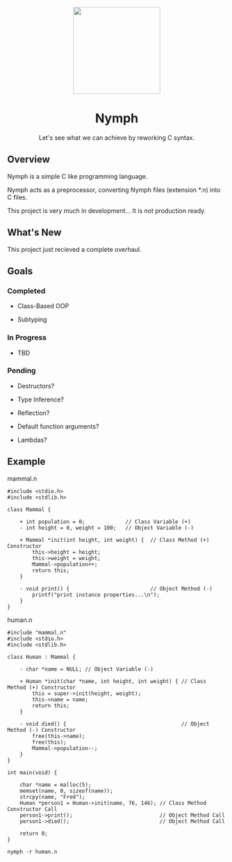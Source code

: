 <p align="center"><img src="https://github.com/maelswarm/nymph/assets/6314185/cd63b3c0-bf17-4a4a-8f2c-26f69c56a3b1" width="auto" height="200" /></p>

<h1 align=center>Nymph</h1>

<p align="center">Let's see what we can achieve by reworking C syntax.</p>

## Overview

Nymph is a simple C like programming language.

Nymph acts as a preprocessor, converting Nymph files (extension \*.n) into C files.

This project is very much in development... It is not production ready.

## What's New

This project just recieved a complete overhaul.

## Goals

### Completed

* Class-Based OOP

* Subtyping

### In Progress

* TBD

### Pending

* Destructors?

* Type Inference?

* Reflection?

* Default function arguments?

* Lambdas?

## Example

mammal.n
```
#include <stdio.h>
#include <stdlib.h>

class Mammal {

    + int population = 0;             // Class Variable (+)
    - int height = 0, weight = 100;   // Object Variable (-)

    + Mammal *init(int height, int weight) {  // Class Method (+) Constructor
        this->height = height;
        this->weight = weight;
        Mammal->population++;
        return this;
    }

    - void print() {                          // Object Method (-)
        printf("print instance properties...\n");
    }
}
```

human.n
```
#include "mammal.n"
#include <stdio.h>
#include <stdlib.h>

class Human : Mammal {

    - char *name = NULL; // Object Variable (-)

    + Human *init(char *name, int height, int weight) { // Class Method (+) Constructor
        this = super->init(height, weight);
        this->name = name;
        return this;
    }

    - void died() {                                     // Object Method (-) Constructor
        free(this->name);
        free(this);
        Mammal->population--;
    }
}

int main(void) {

    char *name = malloc(5);
    memset(name, 0, sizeof(name));
    strcpy(name, "Fred");
    Human *person1 = Human->init(name, 76, 146); // Class Method Constructor Call
    person1->print();                            // Object Method Call
    person1->died();                             // Object Method Call

    return 0;
}
```

```
nymph -r human.n
```
